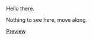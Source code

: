 Hello there.

Nothing to see here, move along.

[Preview]( http://htmlpreview.github.com/?https://github.com/sirmarcel/podding/master/index.html )
